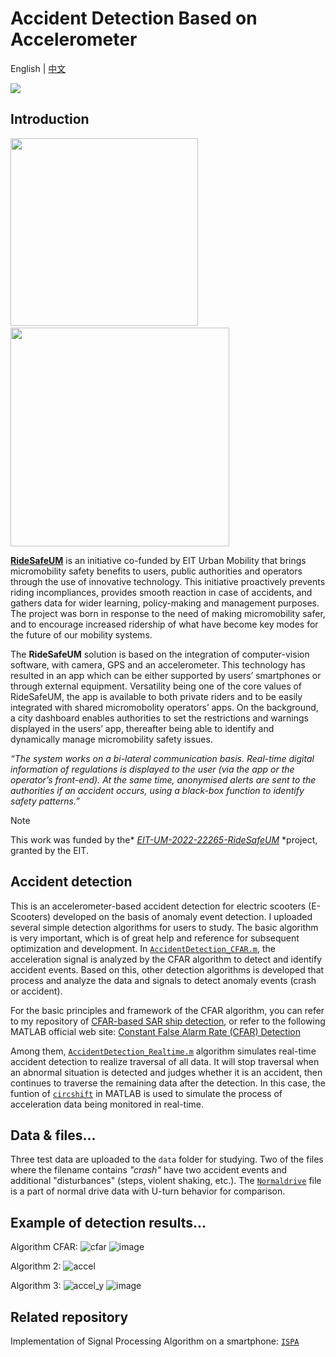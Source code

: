 # Accident Detection Based on Accelerometer
English | [中文](README_CN.md)

![](https://skillicons.dev/icons?i=matlab)

## Introduction
<p>
<img src="https://github.com/Rc-W024/AccidDetec-Accel/assets/97808991/59074c57-fe89-40be-97c9-9da5ae591cff" width=300px /> &nbsp;&nbsp;&nbsp;&nbsp;&nbsp;
<img src="https://github.com/Rc-W024/AccidDetec-Accel/assets/97808991/ad5521de-d3b7-49e6-b90d-38da43525c99" width=350px />
</p>

[**RideSafeUM**](https://ridesafeum.com/) is an initiative co-funded by EIT Urban Mobility that brings micromobility safety benefits to users, public authorities and operators through the use of innovative technology. This initiative proactively prevents riding incompliances, provides smooth reaction in case of accidents, and gathers data for wider learning, policy-making and management purposes. The project was born in response to the need of making micromobility safer, and to encourage increased ridership of what have become key modes for the future of our mobility systems.

The **RideSafeUM** solution is based on the integration of computer-vision software, with camera, GPS and an accelerometer. This technology has resulted in an app which can be either supported by users’ smartphones or through external equipment. Versatility being one of the core values of RideSafeUM, the app is available to both private riders and to be easily integrated with shared micromobolity operators’ apps. On the background, a city dashboard enables authorities to set the restrictions and warnings displayed in the users’ app, thereafter being able to identify and dynamically manage micromobility safety issues.

*“The system works on a bi-lateral communication basis. Real-time digital information of regulations is displayed to the user (via the app or the operator’s front-end). At the same time, anonymised alerts are sent to the authorities if an accident occurs, using a black-box function to identify safety patterns.”*

> [!NOTE]
> This work was funded by the* [*EIT-UM-2022-22265-RideSafeUM*](https://futur.upc.edu/33770719) *project, granted by the EIT.

## Accident detection
This is an accelerometer-based accident detection for electric scooters (E-Scooters) developed on the basis of anomaly event detection. I uploaded several simple detection algorithms for users to study. The basic algorithm is very important, which is of great help and reference for subsequent optimization and development. In [`AccidentDetection_CFAR.m`](https://github.com/Rc-W024/AccidDetec-Accel/blob/main/AccidentDetection_CFAR.m), the acceleration signal is analyzed by the CFAR algorithm to detect and identify accident events. Based on this, other detection algorithms is developed that process and analyze the data and signals to detect anomaly events (crash or accident).

For the basic principles and framework of the CFAR algorithm, you can refer to my repository of [CFAR-based SAR ship detection](https://github.com/Rc-W024/SAR_Ship_detection_CFAR#constant-false-alarm-rate-cfar), or refer to the following MATLAB official web site: [Constant False Alarm Rate (CFAR) Detection](https://www.mathworks.com/help/phased/ug/constant-false-alarm-rate-cfar-detection.html)

Among them, [`AccidentDetection_Realtime.m`](https://github.com/Rc-W024/AccidDetec-Accel/blob/main/AccidentDetection_Realtime.m) algorithm simulates real-time accident detection to realize traversal of all data. It will stop traversal when an abnormal situation is detected and judges whether it is an accident, then continues to traverse the remaining data after the detection. In this case, the funtion of [`circshift`](https://www.mathworks.com/help/matlab/ref/circshift.html) in MATLAB is used to simulate the process of acceleration data being monitored in real-time.

## Data & files...
Three test data are uploaded to the `data` folder for studying. Two of the files where the filename contains *"crash"* have two accident events and additional "disturbances" (steps, violent shaking, etc.). The [`Normaldrive`](https://github.com/Rc-W024/AccidDetec-Accel/blob/main/data/Normaldrive.tsv) file is a part of normal drive data with U-turn behavior for comparison.

## Example of detection results...
Algorithm CFAR:
![cfar](https://user-images.githubusercontent.com/97808991/156751830-3220bc8e-1b9a-4ff6-827d-5d37ef054066.png)
![image](https://user-images.githubusercontent.com/97808991/156751927-ad3edd30-d26f-488a-b9f3-4e686257a73a.png)

Algorithm 2:
![accel](https://user-images.githubusercontent.com/97808991/156752181-45d5baad-4693-466f-98d5-f53a67d7868e.png)

Algorithm 3:
![accel_y](https://user-images.githubusercontent.com/97808991/156752351-1a3d5a43-6434-44f1-8716-4dc73af61fef.png)
![image](https://user-images.githubusercontent.com/97808991/156752457-5e4fa8ad-3277-4085-9f0e-66f7a8655270.png)

## Related repository
Implementation of Signal Processing Algorithm on a smartphone: [`ISPA`](https://github.com/Rc-W024/Implementation-of-Signal-Processing-Algorithm-on-a-smartphone)
